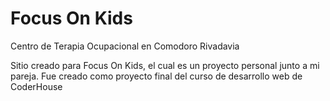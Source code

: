 # Focus On Kids
Centro de Terapia Ocupacional en Comodoro Rivadavia

Sitio creado para Focus On Kids, el cual es un proyecto personal junto a mi pareja. 
Fue creado como proyecto final del curso de desarrollo web de CoderHouse
